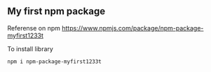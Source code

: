 ## My first npm package

Referense on npm https://www.npmjs.com/package/npm-package-myfirst1233t

To install library
```
npm i npm-package-myfirst1233t 
```
